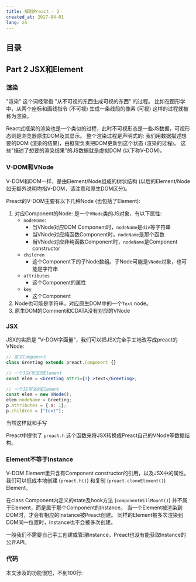 ```yaml
---
title: 解剖Preact - 2
created_at: 2017-04-01
lang: zh
---
```


## 目录

## Part 2 JSX和Element

### 渲染

"渲染" 这个词经常指 "从不可视的东西生成可视的东西" 的过程。
比如在图形学中，从两个座标和画线指令 (不可视) 生成一条线段的像素 (可视) 这样的过程就被称为渲染。

React式框架的渲染也是一个类似的过程，此时不可视形态是一些JS数据，可视形态则是浏览器原生DOM及其显示。
整个渲染过程是声明式的: 我们用数据描述想要的DOM (渲染的结果)，由框架负责把DOM更新到这个状态 (渲染的过程)。
这些"描述了想要的渲染结果"的JS数据就是虚拟DOM (以下称V-DOM)。

### V-DOM和VNode

V-DOM和DOM一样，是由Element/Node组成的树状结构 (以后的Element/Node如无额外说明均指V-DOM，请注意和原生DOM区分)。

Preact的V-DOM主要有以下几种Node (也包括了Element):

1. 对应Component的Node: 是一个`VNode`类的JS对象，有以下属性:
    - `nodeName`:
        - 当VNode对应DOM Component时，`nodeName`是`div`等字符串
        - 当VNode对应纯函数Component时，`nodeName`是那个函数
        - 当VNode对应非纯函数Component时，`nodeName`是Component constructor
    - `children`
        - 这个Component下的子Node数组。子Node可能是`VNode`对象，也可能是字符串
    - `attributes`
        - 这个Component的属性
    - `key`
        - 这个Component
2. Node也可能是字符串，对应原生DOM中的一个`Text` node。
3. 原生DOM的Comment和CDATA没有对应的VNode

### JSX

JSX的实质是 "V-DOM字面量"，我们可以把JSX完全手工地改写成preact的VNode:

```jsx
// 定义Component
class Greeting extends preact.Component {}

// 一个JSX写法的Element
const elem = <Greeting attr1={1} >text</Greeting>;

// 一个JS写法的Element
const elem = new VNode();
elem.nodeName = Greeting;
p.attributes = { a: 1};
p.children = ["text"];
```

当然这样就和手写

Preact中提供了 `preact.h` 这个函数来将JSX转换成Preact自己的VNode等数据结构。

### Element不等于Instance

V-DOM Element里只含有Component constructor的引用，以及JSX中的属性。我们可以低成本地创建 (`preact.h()`) 和复制 (`preact.cloneElement()`) Element。

在class Component内定义的state及hook方法 (`componentWillMount()`) 并不属于Element，而是属于那个Component的Instance。
当一个Element被渲染到DOM时，才会有相应的Instance被Preact创建。
同样的Element被多次渲染到DOM同一位置时，Instance也不会被多次创建。

一般我们不需要自己手工创建或管理Instance，Preact也没有能获取Instance的公开API。

### 代码

本文涉及的功能很短，不到100行:

